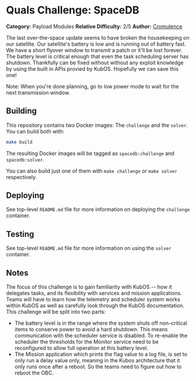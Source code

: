 # Quals Challenge: SpaceDB #

**Category:** Payload Modules
**Relative Difficulty:** 2/5
**Author:** [Cromulence](https://cromulence.com/)

The last over-the-space update seems to have broken the housekeeping on our
satellite. Our satellite's battery is low and is running out of battery fast.
We have a short flyover window to transmit a patch or it'll be lost forever.
The battery level is critical enough that even the task scheduling server has
shutdown. Thankfully can be fixed without without any exploit knowledge by
using the built in APIs provied by KubOS. Hopefully we can save this one!

Note: When you're done planning, go to low power mode to wait for the next
transmission window.


## Building ##

This repository contains two Docker images: The `challenge` and the `solver`.
You can build both with:

```sh
make build
```

The resulting Docker images will be tagged as `spacedb:challenge` and
`spacedb:solver`.

You can also build just one of them with `make challenge` or `make solver`
respectively.


## Deploying ##

See top-level `README.md` file for more information on deploying the
`challenge` container.


## Testing ##

See top-level `README.md` file for more information on using the `solver`
container.


## Notes ##

The focus of this challenge is to gain familiarity with KubOS -- how it
delegates tasks, and its flexibility with services and mission applications.
Teams will have to learn how the telemetry and scheduler system works within
KubOS as well as carefully look through the KubOS documentation. This
challenge will be split into two parts: 

* The battery level is in the range where the system shuts off non-critical
  items to conserve power to avoid a hard shutdown. This means communication
  with the scheduler service is disabled. To re-enable the scheduler the
  thresholds for the Monitor service need to be reconfigured to allow full
  operation at this battery level. 
* The Mission application which prints the flag value to a log file, is
  set to only run a delay value only, meaning in the Kubos architecture that
  it only runs once after a reboot.  So the teams need to figure out how to
  reboot the OBC. 
